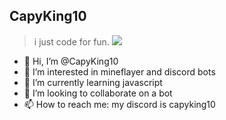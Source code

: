 ## CapyKing10
> i just code for fun.
![](https://komarev.com/ghpvc/?username=CapyKing10)

- 👋 Hi, I’m @CapyKing10
- 👀 I’m interested in mineflayer and discord bots
- 🌱 I’m currently learning javascript
- 💞️ I’m looking to collaborate on a bot
- 📫 How to reach me: my discord is capyking10
